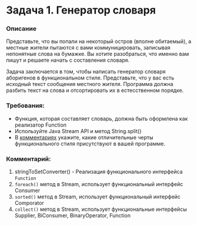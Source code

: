 # Задача 1. Генератор словаря
### Описание
Представьте, что вы попали на некоторый остров (вполне обитаемый), а местные жители пытаются с вами коммуницировать, записывая непонятные слова на бумажке. Вы хотите разобраться, что именно вам пишут и решаете начать с составления словаря.

Задача заключается в том, чтобы написать генератор словаря аборигенов в функциональном стиле. Представьте, что у вас есть исходный текст сообщения местного жителя. Программа должна разбить текст на слова и отсортировать их в естесственном порядке. 
### Требования: 
- Функция, которая составляет словарь, должна быть оформлена как реализатор Function
- Используйте Java Stream API и метод String.split()
- В [комментариях](#Комментарий) укажите, какие отличительные черты функционального стиля присутствуют в вашей программе.
<a name="Комментарий"></a>
### Комментарий:
1. stringToSetConverter() - Реализация функционального интерфейса `Function`
2. `foreach()` метод в Stream, использует функциональный интерфейс Consumer
3. `sorted()` метод в Stream, использует функциональный интерфейс Comporator
4. `collect()` метод в Stream, использует функциональныe интерфейсы   Supplier, BiConsumer, BinaryOperator, Function
